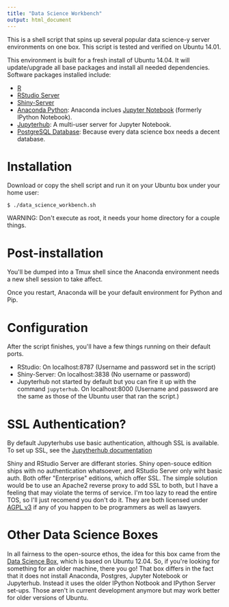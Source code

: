 ```yaml
---
title: "Data Science Workbench"
output: html_document
---
```


This is a shell script that spins up several popular data science-y server environments on one box. This script is
tested and verified on Ubuntu 14.01.

This environment is built for a fresh install of Ubuntu 14.04. It will update/upgrade all base packages and
install all needed dependencies. Software packages installed include:

 - [R](http://www.r-project.org/)
 - [RStudio Server](https://www.rstudio.com/products/rstudio/download-server/)
 - [Shiny-Server](http://www.rstudio.com/shiny/)
 - [Anaconda Python](https://www.continuum.io/downloads): 
        Anaconda inclues [Jupyter Notebook](http://jupyter.org/) (formerly IPython Notebook).
 - [Jupyterhub](https://github.com/jupyter/jupyterhub): A multi-user server for Jupyter Notebook.
 - [PostgreSQL Database](http://www.postgresql.org/): Because every data science box needs a decent database.

Installation
============

Download or copy the shell script and run it on your Ubuntu box under your home user:

	$ ./data_science_workbench.sh

WARNING: Don't execute as root, it needs your home directory for a couple things.

Post-installation
============

You'll be dumped into a Tmux shell since the Anaconda environment needs a new shell session to take affect.

Once you restart, Anaconda will be your default environment for Python and Pip.

Configuration
=============

After the script finishes, you'll have a few things running on their default ports.

 - RStudio: On localhost:8787 (Username and password set in the script)
 - Shiny-Server: On localhost:3838 (No username or password)
 - Jupyterhub not started by default but you can fire it up with the command `jupyterhub`.
   On localhost:8000 (Username and password are the same as those of the Ubuntu user that ran the script.)

SSL Authentication?
=============

By default Jupyterhubs use basic authentication, although SSL is available. To set
up SSL, see the [Jupytherhub documentation](https://github.com/jupyter/jupyterhub/blob/master/docs/getting-started.md#Security)

Shiny and RStudio Server are differant stories. Shiny open-souce edition ships with no authentication whatsoever, 
and RStudio Server only wiht basic auth. Both offer "Enterprise" editions, which offer SSL. The simple solution
would be to use an Apache2 reverse proxy to add SSL to both, but I have a feeling that may violate the
terms of service. I'm too lazy to read the entire TOS, so I'll just recomend you don't do it. They are both
licensed under [AGPL v3](https://opensource.org/licenses/AGPL-3.0) if any of you happen to be programmers as well as lawyers.

Other Data Science Boxes
=============

In all fairness to the open-source ethos, the idea for this box came from the [Data Science Box](https://github.com/drewconway/data_science_box), which is based on Ubuntu 12.04. So, if you're
looking for something for an older machine, there you go! That box differs in the fact that it does not
install Anaconda, Postgres, Jupyter Notebook or Jupyterhub. Instead it uses the older IPython Notbook and IPython Server set-ups. Those aren't in current development anymore but may work better for older versions of Ubuntu.





